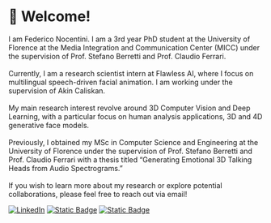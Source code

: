 
# 💫 Welcome!
I am Federico Nocentini. I am a 3rd year PhD student at the University of Florence at the Media Integration and Communication Center (MICC) under the supervision of Prof. Stefano Berretti and Prof. Claudio Ferrari.<br><br>Currently, I am a research scientist intern at Flawless AI, where I focus on multilingual speech-driven facial animation. I am working under the supervision of Akin Caliskan.<br><br>My main research interest revolve around 3D Computer Vision and Deep Learning, with a particular focus on human analysis applications, 3D and 4D generative face models.<br><br>Previously, I obtained my MSc in Computer Science and Engineering at the University of Florence under the supervision of Prof. Stefano Berretti and Prof. Claudio Ferrari with a thesis titled “Generating Emotional 3D Talking Heads from Audio Spectrograms.”<br><br>If you wish to learn more about my research or explore potential collaborations, please feel free to reach out via email!

[![LinkedIn](https://img.shields.io/badge/LinkedIn-%230077B5.svg?logo=linkedin&logoColor=white)](https://linkedin.com/in/federiconocentini) [![Static Badge](https://img.shields.io/badge/Scholar-brightgreen)](https://scholar.google.com/citations?user=EpQCpoUAAAAJ&hl=en)   [![Static Badge](https://img.shields.io/badge/PersonalPage-red)](https://fedenoce.github.io/)  

